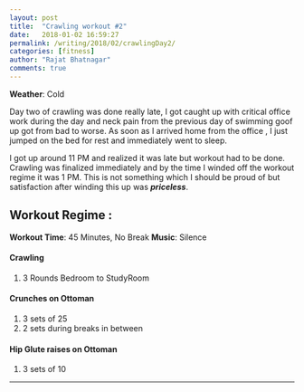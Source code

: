 ```yaml
---
layout: post
title:  "Crawling workout #2"
date:   2018-01-02 16:59:27
permalink: /writing/2018/02/crawlingDay2/
categories: [fitness]
author: "Rajat Bhatnagar"
comments: true
---
```

**Weather**: Cold

Day two of crawling was done really late, I got caught up with critical office work during the day and neck pain from the previous day of swimming goof up got from bad to worse. As soon as I arrived home from the office , I just jumped on the bed for rest and immediately went to sleep.

I got up around 11 PM and realized it was late but workout had to be done. Crawling was finalized immediately and by the time I winded off the workout regime it was 1 PM. This is not something which I should be proud of but satisfaction after winding this up was ***priceless***.

Workout Regime :
-------------
**Workout Time**: 45 Minutes, No Break
**Music**: Silence

#### **Crawling**
1. 3 Rounds Bedroom to StudyRoom

#### **Crunches on Ottoman**
1. 3 sets of 25
2. 2 sets during breaks in between

#### **Hip Glute raises on Ottoman**
1. 3 sets of 10

----------








































































































































































































































































































































































































































